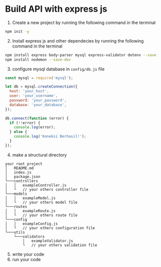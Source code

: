 # Build API with express js

1. Create a new project by running the following command in the terminal

```bash
npm init -y
```

2. Install express js and other dependecies by running the following command in the terminal

```bash
npm install express body-parser mysql express-validator dotenv --save
npm install nodemon --save-dev
```

3. configure mysql database in `config/db.js` file

```javascript
const mysql = require('mysql');

let db = mysql.createConnection({
  host: 'your_host',
  user: 'your_username',
  password: 'your_password',
  database: 'your_database',
});

db.connect(function (error) {
  if (!!error) {
    console.log(error);
  } else {
    console.log('Koneksi Berhasil!');
  }
});
```

4. make a structural directory

```
your root project
│   README.md
│   index.js
│   package.json
└───controllers
│   │   exampleController.js
│   └   // your others controller file
└───models
│   │   exampleModel.js
│   └   // your others model file
└───routes
│   │   exampleRoute.js
│   └   // your others route file
└───config
│   │   exampleConfig.js
│   └   // your others configuration file
└───utils
    └───validators
        │   exampleValidator.js
        └   // your others validation file
```

5. write your code
6. run your code
